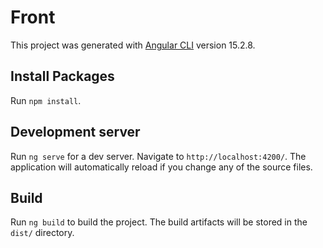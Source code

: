 # Front

This project was generated with [Angular CLI](https://github.com/angular/angular-cli) version 15.2.8.

## Install Packages

Run `npm install`.

## Development server

Run `ng serve` for a dev server. Navigate to `http://localhost:4200/`. The application will automatically reload if you change any of the source files.

## Build

Run `ng build` to build the project. The build artifacts will be stored in the `dist/` directory.